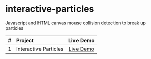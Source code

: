 # interactive-particles
Javascript and HTML canvas mouse collision detection to break up particles

| #  |       Project       | Live Demo |
|:--:|:--------------------|:---------:|
| 1  | Interactive Particles | [Live Demo](https://aa-interactive-particles.netlify.app/) |
